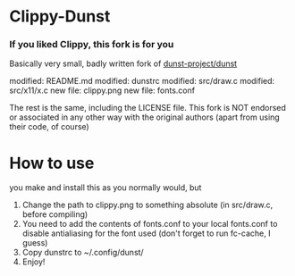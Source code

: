 # Clippy-Dunst

### If you liked Clippy, this fork is for you

Basically very small, badly written fork of [dunst-project/dunst](https://github.com/dunst-project/dunst)

modified:   README.md
modified:   dunstrc
modified:   src/draw.c
modified:   src/x11/x.c
new file:   clippy.png
new file:   fonts.conf

The rest is the same, including the LICENSE file. This fork is NOT endorsed or associated in any other way with the original authors (apart from using their code, of course)

# How to use

you make and install this as you normally would, but
1) Change the path to clippy.png to something absolute (in src/draw.c, before compiling)
2) You need to add the contents of fonts.conf to your local fonts.conf to disable antialiasing for the font used (don't forget to run fc-cache, I guess)
3) Copy dunstrc to ~/.config/dunst/
4) Enjoy!
